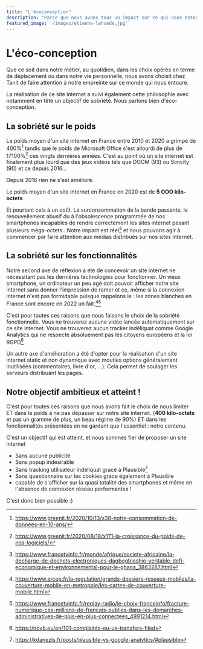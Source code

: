 ```yaml
---
title: "L'écoconception"
description: "Parce que nous avons tous un impact sur ce qui nous entoure, Tanit a fait le choix de limiter son empreinte en réalisant un site internet éco-conçu"
featured_image: '/images/etienne-lehuede.jpg'
---
```


# L'éco-conception

Que ce soit dans notre métier, au quotidien, dans les choix opérés en terme de déplacement ou dans notre vie personnelle, nous avons choisit chez Tanit de faire attention à notre empreinte sur ce monde qui nous entoure.

La réalisation de ce site internet a suivi également cette philosophie avec notamment en tête un objectif de sobriété. Nous parlons bien d'éco-conception.

## La sobriété sur le poids

Le poids moyen d'un site internet en France entre 2010 et 2020 a grimpé de 400%[^1] tandis que le poids de Microsoft Office s'est allourdi de plus de 17100%[^2] ces vingts dernières années. C'est au point où un site internet est finalement plus lourd que des jeux vidéos tels que DOOM (93) ou Simcity (90) et ce depuis 2016... 

Depuis 2016 rien ne s'est amélioré.

[^1]: https://www.greenit.fr/2020/10/13/x38-notre-consommation-de-donnees-en-10-ans/
[^2]: https://www.greenit.fr/2020/08/18/x171-la-croissance-du-poids-de-nos-logiciels/

Le poids moyen d'un site internet en France en 2020 est de **5 OOO kilo-octets**

Et pourtant cela à un coût. La surconsommation de la bande passante, le renouvellement abusif du à l'obsolescence programmée de nos smartphones incapables de rendre correctement les sites internet pesant plusieurs méga-octets.. Notre impact est réel[^3] et nous pouvons agir à commencer par faire attention aux médias distribués sur nos sites internet.

[^3]: https://www.francetvinfo.fr/monde/afrique/societe-africaine/la-decharge-de-dechets-electroniques-dagbogbloshie-veritable-defi-economique-et-environnemental-pour-le-ghana_3863287.html

## La sobriété sur les fonctionnalités

Notre second axe de réflexion a été de concevoir un site internet ne nécessitant pas les dernières technologies pour fonctionner. Un vieux smartphone, un ordinateur un peu agé doit pouvoir afficher notre site internet sans donner l'impression de ramer et ce, même si la connexion internet n'est pas formidable puisque rappelons le : les zones blanches en France sont encore en 2022 un fait.[^4][^5]

[^4]: https://www.arcep.fr/la-regulation/grands-dossiers-reseaux-mobiles/la-couverture-mobile-en-metropole/les-cartes-de-couverture-mobile.html
[^5]: https://www.francetvinfo.fr/replay-radio/le-choix-franceinfo/fracture-numerique-ces-millions-de-francais-oublies-dans-les-demarches-administratives-de-plus-en-plus-connectees_4991214.html

C'est pour toutes ces raisons que nous faisons le choix de la sobriété fonctionnelle. Vous ne trouverez aucune vidéo lancée automatiquement sur ce site internet. Vous ne trouverez aucun tracker indéliquat comme Google Analytics qui ne respecte absoluement pas les citoyens européens et la loi RGPD[^6]

[^6]: https://noyb.eu/en/101-complaints-eu-us-transfers-filed

Un autre axe d'amélioration a été d'opter pour la réalisation d'un site internet static et non dynamique avec moutles options généralement inutilisées (commentaires, livre d'or, ...). Cela permet de soulager les serveurs distribuant les pages.

## Notre objectif ambitieux et atteint ! 

C'est pour toutes ces raisons que nous avons fait le choix de nous limiter ET dans le poids à ne pas dépasser sur notre site internet. (**400 kilo-octets** et pas un gramme de plus, un beau régime de 90%) ET dans les fonctionnalités présentées en ne gardant que l'essentiel : notre contenu.

C'est un objectif qui est atteint, et nous sommes fier de proposer un site internet 
 * Sans aucune publicité
 * Sans popup indésirable
 * Sans tracking utilisateur indéliquat grace à Plausible[^7]
 * Sans questionnaire sur les cookies grace également à Plausible 
 * capable de s'afficher sur la quasi totalité des smartphones et même en l'absence de connexion réseau performantes ! 

C'est donc bien possible :) 

[^7]: https://kdanezis.fr/posts/plausible-vs-google-analytics/#plausible